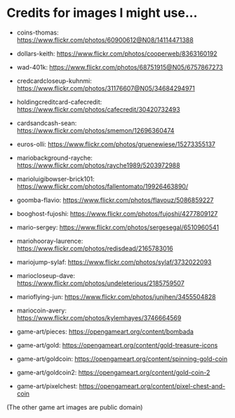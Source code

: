# Credits for images I might use...

* coins-thomas: https://www.flickr.com/photos/60900612@N08/14114471388
* dollars-keith: https://www.flickr.com/photos/cooperweb/8363160192
* wad-401k: https://www.flickr.com/photos/68751915@N05/6757867273
* credcardcloseup-kuhnmi: https://www.flickr.com/photos/31176607@N05/34684294971
* holdingcreditcard-cafecredit: https://www.flickr.com/photos/cafecredit/30420732493
* cardsandcash-sean: https://www.flickr.com/photos/smemon/12696360474
* euros-olli: https://www.flickr.com/photos/gruenewiese/15273355137
* mariobackground-rayche: https://www.flickr.com/photos/rayche1989/5203972988
* marioluigibowser-brick101: https://www.flickr.com/photos/fallentomato/19926463890/
* goomba-flavio: https://www.flickr.com/photos/flavouz/5086859227
* booghost-fujoshi: https://www.flickr.com/photos/fujoshi/4277809127
* mario-sergey: https://www.flickr.com/photos/sergesegal/6510960541
* mariohooray-laurence: https://www.flickr.com/photos/redisdead/2165783016
* mariojump-sylaf: https://www.flickr.com/photos/sylaf/3732022093
* mariocloseup-dave: https://www.flickr.com/photos/undeleterious/2185759507
* marioflying-jun: https://www.flickr.com/photos/junjhen/3455504828
* mariocoin-avery: https://www.flickr.com/photos/kylemhayes/3746664569

* game-art/pieces: https://opengameart.org/content/bombada
* game-art/gold: https://opengameart.org/content/gold-treasure-icons
* game-art/goldcoin: https://opengameart.org/content/spinning-gold-coin
* game-art/goldcoin2: https://opengameart.org/content/gold-coin-2
* game-art/pixelchest: https://opengameart.org/content/pixel-chest-and-coin

(The other game art images are public domain)
